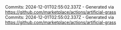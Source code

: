 Commits: 2024-12-01T02:55:02.337Z - Generated via https://github.com/marketplace/actions/artificial-grass
<br>
Commits: 2024-12-01T02:55:02.337Z - Generated via https://github.com/marketplace/actions/artificial-grass
<br>
